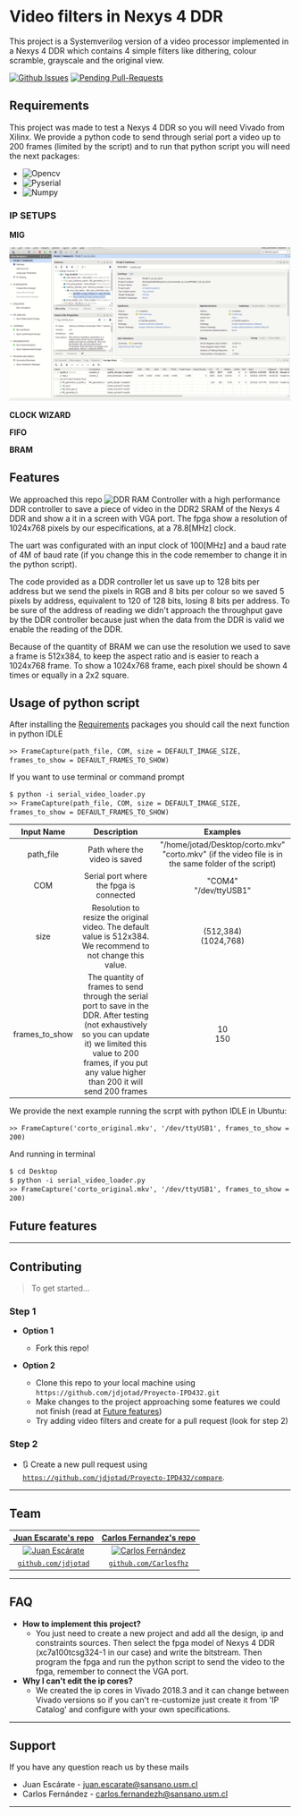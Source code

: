 # Video filters in Nexys 4 DDR
This project is a Systemverilog version of a video processor implemented in a Nexys 4 DDR which contains 4 simple filters like dithering, colour scramble, grayscale and the original view. 


[![Github Issues](http://githubbadges.herokuapp.com/badges/badgerbadgerbadger/issues.svg?style=flat-square)](https://github.com/jdjotad/Proyecto-IPD432/issues) [![Pending Pull-Requests](http://githubbadges.herokuapp.com/badges/badgerbadgerbadger/pulls.svg?style=flat-square)](https://github.com/jdjotad/Proyecto-IPD432/pulls)


## Requirements
This project was made to test a Nexys 4 DDR so you will need Vivado from Xilinx. We provide a python code to send through serial port a video up to 200 frames (limited by the script) and to run that python script you will need the next packages:
- ![Opencv](https://pypi.org/project/opencv-python/)
- ![Pyserial](https://github.com/pyserial/pyserial)
- ![Numpy](https://pypi.org/project/numpy/#description)

### IP SETUPS

**MIG**

![Recordit GIF](https://github.com/jdjotad/Proyecto-IPD432/blob/master/video_mig.gif)

**CLOCK WIZARD**

**FIFO**

**BRAM**


## Features
We approached this repo ![DDR RAM Controller](https://github.com/alonsorb/ddr-ram-controller-mig) with a high performance DDR controller to save a piece of video in the DDR2 SRAM of the Nexys 4 DDR and show a it in a screen with VGA port. The fpga show a resolution of 1024x768 pixels by our especifications, at a 78.8[MHz] clock. 

The uart was configurated with an input clock of 100[MHz] and a baud rate of 4M of baud rate (if you change this in the code remember to change it in the python script).

The code provided as a DDR controller let us save up to 128 bits per address but we send the pixels in RGB and 8 bits per colour so we saved 5 pixels by address, equivalent to 120 of 128 bits, losing 8 bits per address. To be sure of the address of reading we didn't approach the throughput gave by the DDR controller because just when the data from the DDR is valid we enable the reading of the DDR.

Because of the quantity of BRAM we can use the resolution we used to save a frame is 512x384, to keep the aspect ratio and is easier to reach a 1024x768 frame. To show a 1024x768 frame, each pixel should be shown 4 times or equally in a 2x2 square.


## Usage of python script
After installing the [Requirements](#requirements) packages you should call the next function in python IDLE 
```shell
>> FrameCapture(path_file, COM, size = DEFAULT_IMAGE_SIZE, frames_to_show = DEFAULT_FRAMES_TO_SHOW)
```
If you want to use terminal or command prompt
```shell
$ python -i serial_video_loader.py
>> FrameCapture(path_file, COM, size = DEFAULT_IMAGE_SIZE, frames_to_show = DEFAULT_FRAMES_TO_SHOW)
```

|Input Name|Description|Examples|
|:------------:|:---------:|:-------------:|
|path_file|Path where the video is saved|"/home/jotad/Desktop/corto.mkv"<br>"corto.mkv" (if the video file is in the same folder of the script)|
|COM|Serial port where the fpga is connected|"COM4"<br>"/dev/ttyUSB1"|
|size|Resolution to resize the original video. The default value is 512x384. We recommend to not change this value.|(512,384)<br>(1024,768)|
|frames_to_show|The quantity of frames to send through the serial port to save in the DDR. After testing (not exhaustively so you can update it) we limited this value to 200 frames, if you put any value higher than 200 it will send 200 frames|10<br>150|

We provide the next example running the scrpt with python IDLE in Ubuntu:
```shell
>> FrameCapture('corto_original.mkv', '/dev/ttyUSB1', frames_to_show = 200)
```
And running in terminal
```shell
$ cd Desktop
$ python -i serial_video_loader.py
>> FrameCapture('corto_original.mkv', '/dev/ttyUSB1', frames_to_show = 200)
```
## Future features

---

## Contributing

> To get started...

### Step 1

- **Option 1**
    - Fork this repo!

- **Option 2**
    - Clone this repo to your local machine using `https://github.com/jdjotad/Proyecto-IPD432.git`
    - Make changes to the project approaching some features we could not finish (read at [Future features](#future-features))
    - Try adding video filters and create for a pull request (look for step 2)
    

### Step 2

- 🔃 Create a new pull request using <a href="https://github.com/jdjotad/Proyecto-IPD432/compare" target="_blank">`https://github.com/jdjotad/Proyecto-IPD432/compare`</a>.

---

## Team


| <a href="https://github.com/jdjotad" target="_blank">**Juan Escarate's repo**</a> | <a href="https://github.com/Carlosfhz" target="_blank">**Carlos Fernandez's repo**</a> | 
| :---: |:---:|
| [![Juan Escárate](https://github.com/github.png?size=40)](https://github.com/jdjotad)    | [![Carlos Fernández](https://github.com/github.png?size=40)](https://github.com/Carlosfhz) |
| <a href="https://github.com/jdjotad" target="_blank">`github.com/jdjotad`</a> | <a href="https://github.com/Carlosfhz" target="_blank">`github.com/Carlosfhz`</a> |


---

## FAQ

- **How to implement this project?**
    - You just need to create a new project and add all the design, ip and constraints sources. Then select the fpga model of Nexys 4 DDR (xc7a100tcsg324-1 in our case) and write the bitstream. Then program the fpga and run the python script to send the video to the fpga, remember to connect the VGA port.
- **Why I can't edit the ip cores?**
    - We created the ip cores in Vivado 2018.3 and it can change between Vivado versions so if you can't re-customize just create it from 'IP Catalog' and configure with your own specifications.

---

## Support

If you have any question reach us by these mails

- Juan Escárate - juan.escarate@sansano.usm.cl
- Carlos Fernández - carlos.fernandezh@sansano.usm.cl

---
